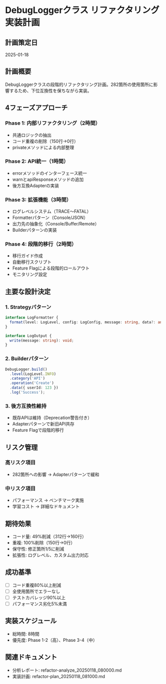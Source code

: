 # DebugLoggerクラス リファクタリング実装計画

## 計画策定日
2025-01-18

## 計画概要
DebugLoggerクラスの段階的リファクタリング計画。282箇所の使用箇所に影響するため、下位互換性を保ちながら実装。

## 4フェーズアプローチ

### Phase 1: 内部リファクタリング（2時間）
- 共通ロジックの抽出
- コード重複の削除（150行→0行）
- privateメソッドによる内部整理

### Phase 2: API統一（1時間）
- errorメソッドのインターフェース統一
- warnとapiResponseメソッドの追加
- 後方互換Adapterの実装

### Phase 3: 拡張機能（3時間）
- ログレベルシステム（TRACE～FATAL）
- Formatterパターン（Console/JSON）
- 出力先の抽象化（Console/Buffer/Remote）
- Builderパターンの実装

### Phase 4: 段階的移行（2時間）
- 移行ガイド作成
- 自動移行スクリプト
- Feature Flagによる段階的ロールアウト
- モニタリング設定

## 主要な設計決定

### 1. Strategyパターン
```typescript
interface LogFormatter {
  format(level: LogLevel, config: LogConfig, message: string, data?: any): string;
}

interface LogOutput {
  write(message: string): void;
}
```

### 2. Builderパターン
```typescript
DebugLogger.build()
  .level(LogLevel.INFO)
  .category('API')
  .operation('Create')
  .data({ userId: 123 })
  .log('Success');
```

### 3. 後方互換性維持
- 既存APIは維持（Deprecation警告付き）
- Adapterパターンで新旧API共存
- Feature Flagで段階的移行

## リスク管理

### 高リスク項目
- 282箇所への影響 → Adapterパターンで緩和

### 中リスク項目
- パフォーマンス → ベンチマーク実施
- 学習コスト → 詳細なドキュメント

## 期待効果
- コード量: 49%削減（312行→160行）
- 重複: 100%削除（150行→0行）
- 保守性: 修正箇所1/5に削減
- 拡張性: ログレベル、カスタム出力対応

## 成功基準
- [ ] コード重複80%以上削減
- [ ] 全使用箇所でエラーなし
- [ ] テストカバレッジ90%以上
- [ ] パフォーマンス劣化5%未満

## 実装スケジュール
- 総時間: 8時間
- 優先度: Phase 1-2（高）、Phase 3-4（中）

## 関連ドキュメント
- 分析レポート: refactor-analyze_20250118_080000.md
- 実装計画: refactor-plan_20250118_081000.md